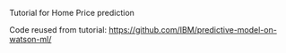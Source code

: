 Tutorial for Home Price prediction

Code reused from tutorial: https://github.com/IBM/predictive-model-on-watson-ml/
